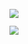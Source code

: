 ![](https://raw.githubusercontent.com/ysamano/TidyTuesday/master/2020/week_24/African-American_Achievements.png)

![](https://raw.githubusercontent.com/ysamano/TidyTuesday/master/2020/week_24/inventors_and_scientists.png)
